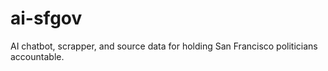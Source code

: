 # ai-sfgov
AI chatbot, scrapper, and source data for holding San Francisco politicians accountable. 
